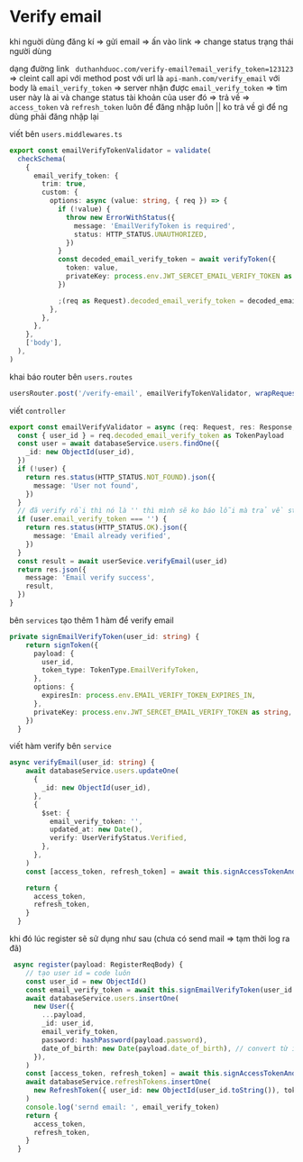 # Verify email

khi nguời dùng đăng kí => gửi email => ấn vào link => change status trạng thái người dùng

dạng đường link ` duthanhduoc.com/verify-email?email_verify_token=123123` => cleint call api với method post với url là `api-manh.com/verify_email` với body là `email_verify_token` => server nhận được `email_verify_token` => tìm user này là ai và change status tài khoản của user đó => trả về => `access_token` và `refresh_token` luôn để đăng nhập luôn || ko trả về gì để ng dùng phải đăng nhập lại

viết bên `users.middlewares.ts`

```ts
export const emailVerifyTokenValidator = validate(
  checkSchema(
    {
      email_verify_token: {
        trim: true,
        custom: {
          options: async (value: string, { req }) => {
            if (!value) {
              throw new ErrorWithStatus({
                message: 'EmailVerifyToken is required',
                status: HTTP_STATUS.UNAUTHORIZED,
              })
            }
            const decoded_email_verify_token = await verifyToken({
              token: value,
              privateKey: process.env.JWT_SERCET_EMAIL_VERIFY_TOKEN as string,
            })

            ;(req as Request).decoded_email_verify_token = decoded_email_verify_token
          },
        },
      },
    },
    ['body'],
  ),
)
```

khai báo router bên `users.routes`

```ts
usersRouter.post('/verify-email', emailVerifyTokenValidator, wrapRequestHandler(emailVerifyValidator))
```

viết `controller`

```ts
export const emailVerifyValidator = async (req: Request, res: Response, next: NextFunction) => {
  const { user_id } = req.decoded_email_verify_token as TokenPayload
  const user = await databaseService.users.findOne({
    _id: new ObjectId(user_id),
  })
  if (!user) {
    return res.status(HTTP_STATUS.NOT_FOUND).json({
      message: 'User not found',
    })
  }
  // đã verify rồi thì nó là '' thì mình sẽ ko báo lỗi mà trả về status OK với message là đã verify thành công trước đó rồi
  if (user.email_verify_token === '') {
    return res.status(HTTP_STATUS.OK).json({
      message: 'Email already verified',
    })
  }
  const result = await userSevice.verifyEmail(user_id)
  return res.json({
    message: 'Email verify success',
    result,
  })
}
```

bên `services` tạo thêm 1 hàm để verify email

```ts
private signEmailVerifyToken(user_id: string) {
    return signToken({
      payload: {
        user_id,
        token_type: TokenType.EmailVerifyToken,
      },
      options: {
        expiresIn: process.env.EMAIL_VERIFY_TOKEN_EXPIRES_IN,
      },
      privateKey: process.env.JWT_SERCET_EMAIL_VERIFY_TOKEN as string,
    })
  }
```

viết hàm verify bên `service`

```ts
async verifyEmail(user_id: string) {
    await databaseService.users.updateOne(
      {
        _id: new ObjectId(user_id),
      },
      {
        $set: {
          email_verify_token: '',
          updated_at: new Date(),
          verify: UserVerifyStatus.Verified,
        },
      },
    )
    const [access_token, refresh_token] = await this.signAccessTokenAndRefreshToken(user_id)

    return {
      access_token,
      refresh_token,
    }
  }
```

khi đó lúc register sẽ sử dụng như sau (chưa có send mail => tạm thời log ra đã)

```ts
 async register(payload: RegisterReqBody) {
    // tạo user id = code luôn
    const user_id = new ObjectId()
    const email_verify_token = await this.signEmailVerifyToken(user_id.toString())
    await databaseService.users.insertOne(
      new User({
        ...payload,
        _id: user_id,
        email_verify_token,
        password: hashPassword(payload.password),
        date_of_birth: new Date(payload.date_of_birth), // convert từ isoString sang date
      }),
    )
    const [access_token, refresh_token] = await this.signAccessTokenAndRefreshToken(user_id.toString())
    await databaseService.refreshTokens.insertOne(
      new RefreshToken({ user_id: new ObjectId(user_id.toString()), token: refresh_token }),
    )
    console.log('sernd email: ', email_verify_token)
    return {
      access_token,
      refresh_token,
    }
  }
```
